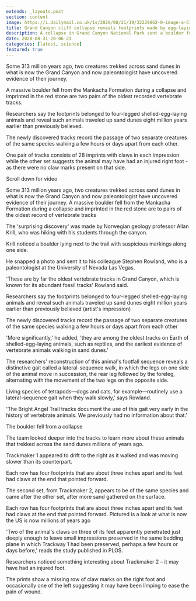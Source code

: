 ```yaml
---
extends: _layouts.post
section: content
image: https://i.dailymail.co.uk/1s/2020/08/21/19/32229862-0-image-a-51_1598034424165.jpg 
title: Grand Canyon cliff collapse reveals footprints made by egg-laying animals 313 MILLION years ago 
description: A collapse in Grand Canyon National Park sent a boulder falling down the side of a mountain that held the oldest vertebrate tracks. Experts say the two sets were made 313 million years ago. 
date: 2020-08-31-20-06-23 
categories: [latest, science] 
featured: true 
--- 
```

Some 313 million years ago, two creatures trekked across sand dunes in what is now the Grand Canyon and now paleontologist have uncovered evidence of their journey.

A massive boulder fell from the Mankacha Formation during a collapse and imprinted in the red stone are two pairs of the oldest recorded vertebrate tracks.

Researchers say the footprints belonged to four-legged shelled-egg-laying animals and reveal such animals traveled up sand dunes eight million years earlier than previously believed.    

The newly discovered tracks record the passage of two separate creatures of the same species walking a few hours or days apart from each other. 

One pair of tracks consists of 28 imprints with claws in each impression while the other set suggests the animal may have had an injured right foot - as there were no claw marks present on that side. 

Scroll down for video 

Some 313 million years ago, two creatures trekked across sand dunes in what is now the Grand Canyon and now paleontologist have uncovered evidence of their journey. A massive boulder fell from the Mankacha Formation during a collapse and imprinted in the red stone are to pairs of the oldest record of vertebrate tracks

The 'surprising discovery' was made by Norwegian geology professor Allan Krill, who was hiking with his students through the canyon.

Krill noticed a boulder lying next to the trail with suspicious markings along one side.

He snapped a photo and sent it to his colleague Stephen Rowland, who is a paleontologist at the University of Nevada Las Vegas.

'These are by far the oldest vertebrate tracks in Grand Canyon, which is known for its abundant fossil tracks' Rowland said.

Researchers say the footprints belonged to four-legged shelled-egg-laying animals and reveal such animals traveled up sand dunes eight million years earlier than previously believed (artist's impression)

The newly discovered tracks record the passage of two separate creatures of the same species walking a few hours or days apart from each other

'More significantly,' he added, 'they are among the oldest tracks on Earth of shelled-egg-laying animals, such as reptiles, and the earliest evidence of vertebrate animals walking in sand dunes.'

The researchers' reconstruction of this animal's footfall sequence reveals a distinctive gait called a lateral-sequence walk, in which the legs on one side of the animal move in succession, the rear leg followed by the foreleg, alternating with the movement of the two legs on the opposite side.

Living species of tetrapods―dogs and cats, for example―routinely use a lateral-sequence gait when they walk slowly,' says Rowland.

'The Bright Angel Trail tracks document the use of this gait very early in the history of vertebrate animals. We previously had no information about that.'

The boulder fell from a collapse 

The team looked deeper into the tracks to learn more about these animals that trekked across the sand dunes millions of years ago.

Trackmaker 1 appeared to drift to the right as it walked and was moving slower than its counterpart.

Each row has four footprints that are about three inches apart and its feet had claws at the end that pointed forward.

The second set, from Trackmaker 2, appears to be of the same species and came after the other set, after more sand gathered on the surface.

Each row has four footprints that are about three inches apart and its feet had claws at the end that pointed forward. Pictured is a look at what is now the US is now millions of years ago

'Two of the animal's claws on three of its feet apparently penetrated just deeply enough to leave small impressions preserved in the same bedding plane in which Trackway 1 had been preserved, perhaps a few hours or days before,' reads the study published in PLOS.

Researchers noticed something interesting about Trackmaker 2 – it may have had an injured foot.

The prints show a missing row of claw marks on the right foot and occasionally one of the left suggesting it may have been limping to ease the pain of wound.

